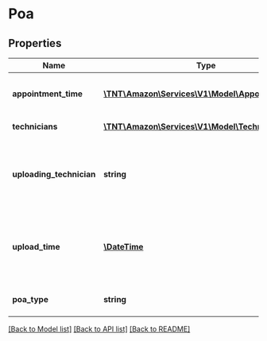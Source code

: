 # Poa

## Properties
Name | Type | Description | Notes
------------ | ------------- | ------------- | -------------
**appointment_time** | [**\TNT\Amazon\Services\V1\Model\AppointmentTime**](AppointmentTime.md) | The time of the appointment window. | [optional] 
**technicians** | [**\TNT\Amazon\Services\V1\Model\Technician[]**](Technician.md) | A list of technicians. | [optional] 
**uploading_technician** | **string** | The identifier of the technician who uploaded the POA. | [optional] 
**upload_time** | [**\DateTime**](\DateTime.md) | The date and time when the POA was uploaded in ISO 8601 format. | [optional] 
**poa_type** | **string** | The type of POA uploaded. | [optional] 

[[Back to Model list]](../README.md#documentation-for-models) [[Back to API list]](../README.md#documentation-for-api-endpoints) [[Back to README]](../README.md)


